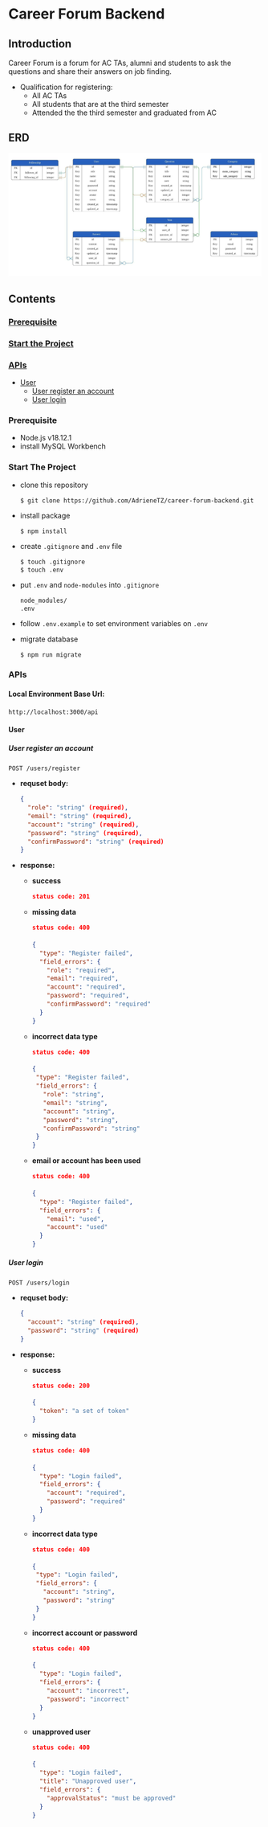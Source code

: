 # Career Forum Backend
## Introduction
Career Forum is a forum for AC TAs, alumni and students to ask the questions and share their answers on job finding.

- Qualification for registering:
  - All AC TAs
  - All students that are at the third semester
  - Attended the the third semester and graduated from AC

## ERD
![ERD](images/career-forum-ERD.jpeg)

## Contents
### [Prerequisite](#prerequisite)
### [Start the Project](#start-the-project)
### [APIs](#apis)
- [User](#user)
  - [User register an account](#user-register-an-account)
  - [User login](#user-login)



### Prerequisite
- Node.js v18.12.1
- install MySQL Workbench

### Start The Project
- clone this repository
  ```
  $ git clone https://github.com/AdrieneTZ/career-forum-backend.git
  ```

- install package
  ```
  $ npm install
  ```

- create `.gitignore` and `.env` file
  ```
  $ touch .gitignore
  $ touch .env
  ```

- put `.env` and `node-modules` into `.gitignore`
  ```
  node_modules/
  .env
  ```

- follow `.env.example` to set environment variables on `.env`

- migrate database
  ```
  $ npm run migrate
  ```


### APIs
#### Local Environment Base Url:
```
http://localhost:3000/api
```
#### User
##### User register an account
  ```
  POST /users/register
  ```

  - **requset body:**
    ```json
    {
      "role": "string" (required),
      "email": "string" (required),
      "account": "string" (required),
      "password": "string" (required),
      "confirmPassword": "string" (required)
    }
    ```

  - **response:**
    - **success**
      ```json
      status code: 201
      ```

    - **missing data**
      ```json
      status code: 400

      {
        "type": "Register failed",
        "field_errors": {
          "role": "required",
          "email": "required",
          "account": "required",
          "password": "required",
          "confirmPassword": "required"
        }
      }
      ```

    - **incorrect data type**
       ```json
      status code: 400

      {
        "type": "Register failed",
        "field_errors": {
          "role": "string",
          "email": "string",
          "account": "string",
          "password": "string",
          "confirmPassword": "string"
        }
      }
      ```

    - **email or account has been used**
      ```json
      status code: 400

      {
        "type": "Register failed",
        "field_errors": {
          "email": "used",
          "account": "used"
        }
      }
      ```

##### User login
  ```
  POST /users/login
  ```

  - **requset body:**
    ```json
    {
      "account": "string" (required),
      "password": "string" (required)
    }
    ```

  - **response:**
    - **success**
      ```json
      status code: 200

      {
        "token": "a set of token"
      }
      ```

    - **missing data**
      ```json
      status code: 400

      {
        "type": "Login failed",
        "field_errors": {
          "account": "required",
          "password": "required"
        }
      }
      ```

    - **incorrect data type**
       ```json
      status code: 400

      {
        "type": "Login failed",
        "field_errors": {
          "account": "string",
          "password": "string"
        }
      }
      ```

    - **incorrect account or password**
      ```json
      status code: 400

      {
        "type": "Login failed",
        "field_errors": {
          "account": "incorrect",
          "password": "incorrect"
        }
      }
      ```

    - **unapproved user**
      ```json
      status code: 400

      {
        "type": "Login failed",
        "title": "Unapproved user",
        "field_errors": {
          "approvalStatus": "must be approved"
        }
      }
      ```
